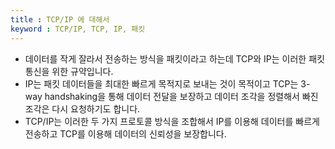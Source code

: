 ```yaml
---
title : TCP/IP 에 대해서
keyword : TCP/IP, TCP, IP, 패킷
--- 
```


- 데이터를 작게 잘라서 전송하는 방식을 패킷이라고 하는데 TCP와 IP는 이러한 패킷 통신을 위한 규약입니다.
- IP는 패킷 데이터들을 최대한 빠르게 목적지로 보내는 것이 목적이고 TCP는 3-way handshaking을 통해 데이터 전달을 보장하고 데이터 조각을 정렬해서 빠진 조각은 다시 요청하기도 합니다.
- TCP/IP는 이러한 두 가지 프로토콜 방식을 조합해서 IP를 이용해 데이터를 빠르게 전송하고 TCP를 이용해 데이터의 신뢰성을 보장합니다.